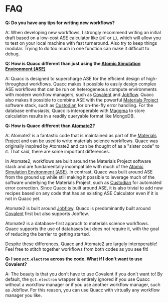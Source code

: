 # FAQ

**Q: Do you have any tips for writing new workflows?**

A: When developing new workflows, I strongly recommend writing an initial draft based on a low-cost ASE calculator like `EMT` or `LJ`, which will allow you to test on your local machine with fast turnaround. Also try to keep things modular. Trying to do too much in one function can make it difficult to debug.

**Q: How is Quacc different than just using the [Atomic Simulation Environment (ASE)](https://wiki.fysik.dtu.dk/ase/)**

A: Quacc is designed to supercharge ASE for the efficient design of high-throughput workflows. Quacc makes it possible to easily design complex ASE workflows that can be run on heterogeneous compute environments with modern workflow managers, such as [Covalent](https://github.com/AgnostiqHQ/covalent) and [Jobflow](https://github.com/materialsproject/jobflow). Quacc also makes it possible to combine ASE with the powerful [Materials Project](https://materialsproject.org/) software stack, such as [Custodian](https://github.com/materialsproject/custodian) for on-the-fly error handling. For the database enthusiasts, Quacc is interoperable with [Maggma](https://github.com/materialsproject/maggma) to store calculation results in a readily queryable format like MongoDB.

**Q: How is Quacc different than [Atomate2](https://github.com/materialsproject/atomate2)?**

A: Atomate2 is a fantastic code that is maintained as part of the [Materials Project](https://materialsproject.org/) and can be used to write materials science workflows. Quacc was originally inspired by Atomate2 and can be thought of as a "sister code" to it. That said, there are some important differences.

In Atomate2, workflows are built around the Materials Project software stack and are fundamentally incompatible with much of the [Atomic Simulation Environment (ASE)](https://wiki.fysik.dtu.dk/ase/). In contrast, Quacc was built around ASE from the ground up while still making it possible to leverage much of the software underlying the Materials Project, such as [Custodian](https://github.com/materialsproject/custodian) for automated error correction. Since Quacc is built around ASE, it is also trivial to add new recipes based on any code that has an existing ASE Calculator even if it is not in Quacc yet.

Atomate2 is built around [Jobflow](https://github.com/materialsproject/jobflow). Quacc is predominantly built around [Covalent](https://github.com/AgnostiqHQ/covalent) first but also supports Jobflow.

Atomate2 is a database-first approch to materials science workflows. Quacc supports the use of databases but does not require it, with the goal of reducing the barrier to getting started.

Despite these differences, Quacc and Atomate2 are largely interoperable! Feel free to stitch together workflows from both codes as you see fit!

**Q: I see `@ct.electron` across the code. What if I don't want to use Covalent?**

A: The beauty is that you don't have to use Covalent if you don't want to! By default, the `@ct.electron` wrapper is entirely ignored if you use Quacc without a workflow manager or if you use another workflow manager, such as Jobflow. For this reason, you can use Quacc with virtually any workflow manager you like.
